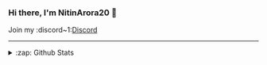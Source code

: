 ### Hi there, I'm NitinArora20 👋

Join my :discord~1:[Discord](https://discord.gg/XZeZS4q35h)

---


<details>
  <summary>:zap: Github Stats</summary>

![Stats](https://github-readme-stats.vercel.app/api?username=NitinArora2&&show_icons=true&title_color=ffd700&icon_color=bb2acf&text_color=FFFFFF&bg_color=151515)
